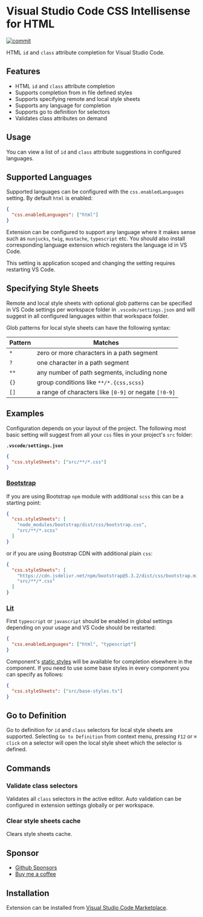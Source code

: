# Visual Studio Code CSS Intellisense for HTML

[![commit](https://github.com/ecmel/vscode-html-css/actions/workflows/commit.yml/badge.svg)](https://github.com/ecmel/vscode-html-css/actions/workflows/commit.yml)

HTML `id` and `class` attribute completion for Visual Studio Code.

## Features

- HTML `id` and `class` attribute completion
- Supports completion from in file defined styles
- Supports specifying remote and local style sheets
- Supports any language for completion
- Supports go to definition for selectors
- Validates class attributes on demand

## Usage

You can view a list of `id` and `class` attribute suggestions in configured languages.

## Supported Languages

Supported languages can be configured with the `css.enabledLanguages` setting. By default `html` is enabled:

```json
{
  "css.enabledLanguages": ["html"]
}
```

Extension can be configured to support any language where it makes sense such as `nunjucks`, `twig`, `mustache`, `typescript` etc. You should also install corresponding language extension which registers the language id in VS Code.

This setting is application scoped and changing the setting requires restarting VS Code.

## Specifying Style Sheets

Remote and local style sheets with optional glob patterns can be specified in VS Code settings per workspace folder in `.vscode/settings.json` and will suggest in all configured languages within that workspace folder.

Glob patterns for local style sheets can have the following syntax:

| Pattern | Matches                                               |
| ------- | ----------------------------------------------------- |
| `*`     | zero or more characters in a path segment             |
| `?`     | one character in a path segment                       |
| `**`    | any number of path segments, including none           |
| `{}`    | group conditions like `**​/*.{css,scss}`              |
| `[]`    | a range of characters like `[0-9]` or negate `[!0-9]` |

## Examples

Configuration depends on your layout of the project. The following most basic setting will suggest from all your `css` files in your project's `src` folder:

**`.vscode/settings.json`**

```json
{
  "css.styleSheets": ["src/**/*.css"]
}
```

### [Bootstrap](https://getbootstrap.com/)

If you are using Bootstrap `npm` module with additional `scss` this can be a starting point:

```json
{
  "css.styleSheets": [
    "node_modules/bootstrap/dist/css/bootstrap.css",
    "src/**/*.scss"
  ]
}
```

or if you are using Bootstrap CDN with additional plain `css`:

```json
{
  "css.styleSheets": [
    "https://cdn.jsdelivr.net/npm/bootstrap@5.3.2/dist/css/bootstrap.min.css",
    "src/**/*.css"
  ]
}
```

### [Lit](https://lit.dev/)

First `typescript` or `javascript` should be enabled in global settings depending on your usage and VS Code should be restarted:

```json
{
  "css.enabledLanguages": ["html", "typescript"]
}
```

Component's [static styles](https://lit.dev/docs/components/styles/) will be available for completion elsewhere in the component. If you need to use some base styles in every component you can specify as follows:

```json
{
  "css.styleSheets": ["src/base-styles.ts"]
}
```

## Go to Definition

Go to definition for `id` and `class` selectors for local style sheets are supported. Selecting `Go to Definition` from context menu, pressing `F12` or `⌘ click` on a selector will open the local style sheet which the selector is defined.

## Commands

### Validate class selectors

Validates all `class` selectors in the active editor. Auto validation can be configured in extension settings globally or per workspace.

### Clear style sheets cache

Clears style sheets cache.

## Sponsor

- [Github Sponsors](https://github.com/sponsors/ecmel)
- [Buy me a coffee](https://www.buymeacoffee.com/ecmel)

## Installation

Extension can be installed from [Visual Studio Code Marketplace](https://marketplace.visualstudio.com/items?itemName=ecmel.vscode-html-css).
